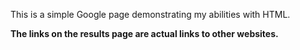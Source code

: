 This is a simple Google page demonstrating my abilities with HTML.

**The links on the results page are actual links to other websites.**
